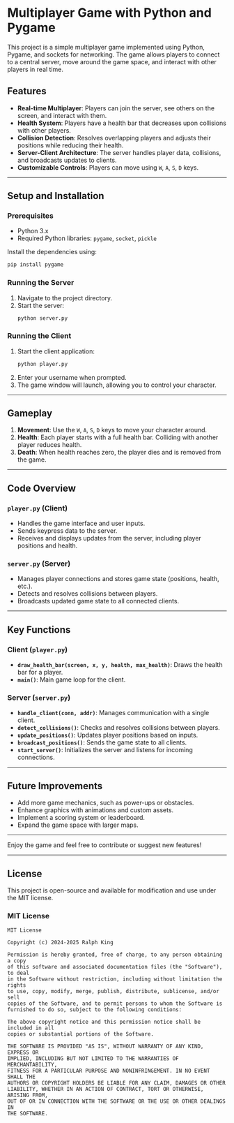 # Multiplayer Game with Python and Pygame

This project is a simple multiplayer game implemented using Python, Pygame, and sockets for networking. The game allows players to connect to a central server, move around the game space, and interact with other players in real time.

## Features

- **Real-time Multiplayer**: Players can join the server, see others on the screen, and interact with them.
- **Health System**: Players have a health bar that decreases upon collisions with other players.
- **Collision Detection**: Resolves overlapping players and adjusts their positions while reducing their health.
- **Server-Client Architecture**: The server handles player data, collisions, and broadcasts updates to clients.
- **Customizable Controls**: Players can move using `W`, `A`, `S`, `D` keys.

---

## Setup and Installation

### Prerequisites
- Python 3.x
- Required Python libraries: `pygame`, `socket`, `pickle`

Install the dependencies using:
```bash
pip install pygame
```

### Running the Server
1. Navigate to the project directory.
2. Start the server:
   ```bash
   python server.py
   ```

### Running the Client
1. Start the client application:
   ```bash
   python player.py
   ```
2. Enter your username when prompted.
3. The game window will launch, allowing you to control your character.

---

## Gameplay

1. **Movement**: Use the `W`, `A`, `S`, `D` keys to move your character around.
2. **Health**: Each player starts with a full health bar. Colliding with another player reduces health.
3. **Death**: When health reaches zero, the player dies and is removed from the game.

---

## Code Overview

### `player.py` (Client)
- Handles the game interface and user inputs.
- Sends keypress data to the server.
- Receives and displays updates from the server, including player positions and health.

### `server.py` (Server)
- Manages player connections and stores game state (positions, health, etc.).
- Detects and resolves collisions between players.
- Broadcasts updated game state to all connected clients.

---

## Key Functions

### Client (`player.py`)
- **`draw_health_bar(screen, x, y, health, max_health)`**: Draws the health bar for a player.
- **`main()`**: Main game loop for the client.

### Server (`server.py`)
- **`handle_client(conn, addr)`**: Manages communication with a single client.
- **`detect_collisions()`**: Checks and resolves collisions between players.
- **`update_positions()`**: Updates player positions based on inputs.
- **`broadcast_positions()`**: Sends the game state to all clients.
- **`start_server()`**: Initializes the server and listens for incoming connections.

---

## Future Improvements
- Add more game mechanics, such as power-ups or obstacles.
- Enhance graphics with animations and custom assets.
- Implement a scoring system or leaderboard.
- Expand the game space with larger maps.

---

Enjoy the game and feel free to contribute or suggest new features!

---

## License

This project is open-source and available for modification and use under the MIT license.

### MIT License

```
MIT License

Copyright (c) 2024-2025 Ralph King

Permission is hereby granted, free of charge, to any person obtaining a copy
of this software and associated documentation files (the "Software"), to deal
in the Software without restriction, including without limitation the rights
to use, copy, modify, merge, publish, distribute, sublicense, and/or sell
copies of the Software, and to permit persons to whom the Software is
furnished to do so, subject to the following conditions:

The above copyright notice and this permission notice shall be included in all
copies or substantial portions of the Software.

THE SOFTWARE IS PROVIDED "AS IS", WITHOUT WARRANTY OF ANY KIND, EXPRESS OR
IMPLIED, INCLUDING BUT NOT LIMITED TO THE WARRANTIES OF MERCHANTABILITY,
FITNESS FOR A PARTICULAR PURPOSE AND NONINFRINGEMENT. IN NO EVENT SHALL THE
AUTHORS OR COPYRIGHT HOLDERS BE LIABLE FOR ANY CLAIM, DAMAGES OR OTHER
LIABILITY, WHETHER IN AN ACTION OF CONTRACT, TORT OR OTHERWISE, ARISING FROM,
OUT OF OR IN CONNECTION WITH THE SOFTWARE OR THE USE OR OTHER DEALINGS IN
THE SOFTWARE.
```
